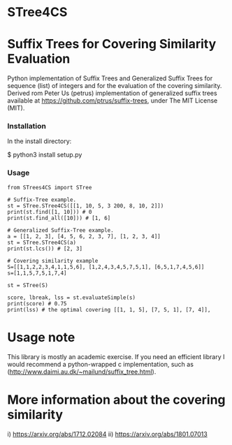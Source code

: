 # STree4CS
# Suffix Trees for Covering Similarity Evaluation
Python implementation of Suffix Trees and Generalized Suffix Trees for sequence (list) of integers and for the evaluation of the covering similarity. 
Derived rom Peter Us (petrus) implementation of generalized suffix trees available at https://github.com/ptrus/suffix-trees, under The MIT License (MIT).


### Installation
In the install directory:

$ python3 install setup.py

### Usage

```python3
from STrees4CS import STree

# Suffix-Tree example.
st = STree.STree4CS([[1, 10, 5, 3 200, 8, 10, 2]])
print(st.find([1, 10])) # 0
print(st.find_all([10])) # [1, 6]

# Generalized Suffix-Tree example.
a = [[1, 2, 3], [4, 5, 6, 2, 3, 7], [1, 2, 3, 4]]
st = STree.STree4CS(a)
print(st.lcs()) # [2, 3]

# Covering similarity example
S=[[1,1,2,2,3,4,1,1,5,6], [1,2,4,3,4,5,7,5,1], [6,5,1,7,4,5,6]]
s=[1,1,5,7,5,1,7,4]

st = STree(S)

score, lbreak, lss = st.evaluateSimple(s)
print(score) # 0.75
print(lss) # the optimal covering [[1, 1, 5], [7, 5, 1], [7, 4]], 

```


# Usage note
This library is mostly an academic exercise.
If you need an efficient library
I would recommend a python-wrapped c implementation,
such as (http://www.daimi.au.dk/~mailund/suffix_tree.html).


# More information about the covering similarity
i) https://arxiv.org/abs/1712.02084
ii) https://arxiv.org/abs/1801.07013

